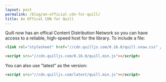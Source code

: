 ```yaml
---
layout: post
permalink: /blog/an-official-cdn-for-quill/
title: An Offical CDN for Quill
---
```


Quill now has an offical Content Distribution Network so you can have access to a reliable, high-speed host for the library. To include a file:

```html
<link rel="stylesheet" href="//cdn.quilljs.com/0.16.0/quill.snow.css" />
```
```html
<script src="//cdn.quilljs.com/0.16.0/quill.min.js"></script>
```

You can also use "latest" as the version:

```html
<script src="//cdn.quilljs.com/latest/quill.min.js"></script>
```
